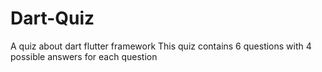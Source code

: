 # Dart-Quiz
A quiz about dart flutter framework 
This quiz contains 6 questions with 4 possible answers for each question
